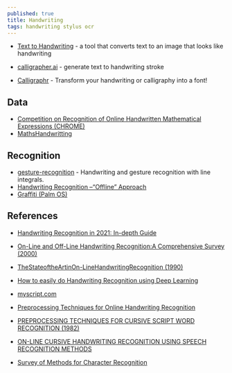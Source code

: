 ```yaml
---
published: true
title: Handwriting
tags: handwriting stylus ocr
---
```


- [Text to Handwriting](https://saurabhdaware.github.io/text-to-handwriting/) - a tool that converts text to an image that looks like handwriting
- [calligrapher.ai](https://www.calligrapher.ai/) - generate text to handwriting stroke

- [Calligraphr](https://www.calligraphr.com/en/) - Transform your handwriting or calligraphy into a font!

## Data
- [Competition on Recognition of Online Handwritten Mathematical Expressions (CHROME)](https://www.isical.ac.in/~crohme/CROHME_data.html)
- [MathsHandwritting](https://github.com/WenHanGao/MathsHandwritting)

## Recognition
- [gesture-recognition](https://github.com/justinmeiners/gesture-recognition) - Handwriting and gesture recognition with line integrals.
- [Handwriting Recognition –“Offline” Approach](https://cs.stanford.edu/people/adityaj/HandwritingRecognition.pdf)
- [Graffiti (Palm OS)](https://en.wikipedia.org/wiki/Graffiti_%28Palm_OS%29)

## References
- [Handwriting Recognition in 2021: In-depth Guide](https://research.aimultiple.com/handwriting-recognition/)
- [On-Line and Off-Line Handwriting Recognition:A Comprehensive Survey (2000)](https://citeseerx.ist.psu.edu/viewdoc/download?doi=10.1.1.696.905&rep=rep1&type=pdf)
- [TheStateoftheArtinOn-LineHandwritingRecognition (1990)](http://www.csis.pace.edu/~ctappert/dps/pdf/pen-tappert.pdf)

- [How to easily do Handwriting Recognition using Deep Learning](https://nanonets.com/blog/handwritten-character-recognition/)

- [myscript.com](https://www.myscript.com/)
- [Preprocessing Techniques for Online Handwriting Recognition](https://citeseerx.ist.psu.edu/viewdoc/download?doi=10.1.1.59.4416&rep=rep1&type=pdf)
- [PREPROCESSING TECHNIQUES FOR CURSIVE SCRIPT WORD RECOGNITION (1982)](https://deepblue.lib.umich.edu/bitstream/handle/2027.42/25418/0000867.pdf;sequence=1)
- [ON-LINE CURSIVE HANDWRITING RECOGNITION USING SPEECH RECOGNITION  METHODS](https://www.cc.gatech.edu/fac/Thad.Starner/p/032_10_face&handwriting/on-line-cursive-handwriting-recognition-ASSP94.pdf)

- [Survey of Methods for Character Recognition](https://www.ijeit.com/vol%201/Issue%205/IJEIT1412201205_36.pdf)
